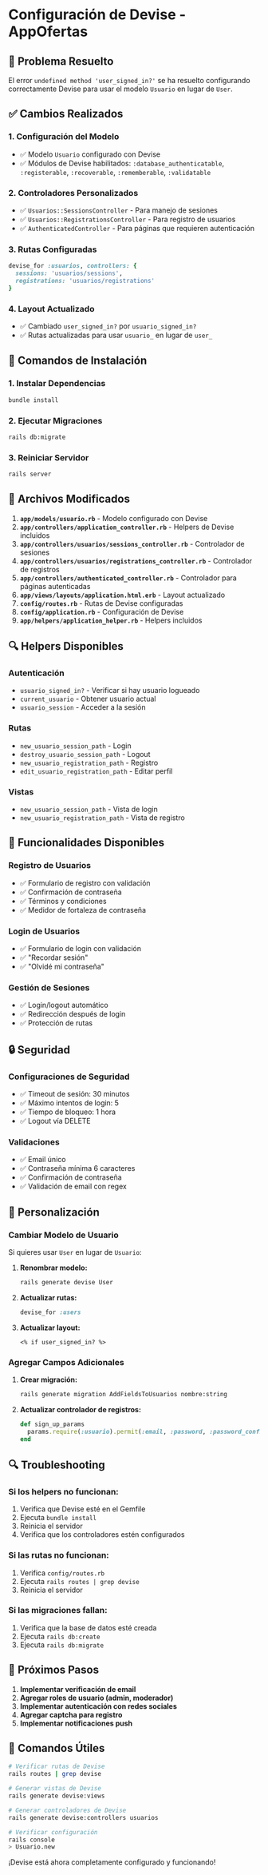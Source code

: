 # Configuración de Devise - AppOfertas

## 🔧 Problema Resuelto

El error `undefined method 'user_signed_in?'` se ha resuelto configurando correctamente Devise para usar el modelo `Usuario` en lugar de `User`.

## ✅ Cambios Realizados

### **1. Configuración del Modelo**

- ✅ Modelo `Usuario` configurado con Devise
- ✅ Módulos de Devise habilitados: `:database_authenticatable`, `:registerable`, `:recoverable`, `:rememberable`, `:validatable`

### **2. Controladores Personalizados**

- ✅ `Usuarios::SessionsController` - Para manejo de sesiones
- ✅ `Usuarios::RegistrationsController` - Para registro de usuarios
- ✅ `AuthenticatedController` - Para páginas que requieren autenticación

### **3. Rutas Configuradas**

```ruby
devise_for :usuarios, controllers: {
  sessions: 'usuarios/sessions',
  registrations: 'usuarios/registrations'
}
```

### **4. Layout Actualizado**

- ✅ Cambiado `user_signed_in?` por `usuario_signed_in?`
- ✅ Rutas actualizadas para usar `usuario_` en lugar de `user_`

## 🚀 Comandos de Instalación

### **1. Instalar Dependencias**

```bash
bundle install
```

### **2. Ejecutar Migraciones**

```bash
rails db:migrate
```

### **3. Reiniciar Servidor**

```bash
rails server
```

## 📁 Archivos Modificados

1. **`app/models/usuario.rb`** - Modelo configurado con Devise
2. **`app/controllers/application_controller.rb`** - Helpers de Devise incluidos
3. **`app/controllers/usuarios/sessions_controller.rb`** - Controlador de sesiones
4. **`app/controllers/usuarios/registrations_controller.rb`** - Controlador de registros
5. **`app/controllers/authenticated_controller.rb`** - Controlador para páginas autenticadas
6. **`app/views/layouts/application.html.erb`** - Layout actualizado
7. **`config/routes.rb`** - Rutas de Devise configuradas
8. **`config/application.rb`** - Configuración de Devise
9. **`app/helpers/application_helper.rb`** - Helpers incluidos

## 🔍 Helpers Disponibles

### **Autenticación**

- `usuario_signed_in?` - Verificar si hay usuario logueado
- `current_usuario` - Obtener usuario actual
- `usuario_session` - Acceder a la sesión

### **Rutas**

- `new_usuario_session_path` - Login
- `destroy_usuario_session_path` - Logout
- `new_usuario_registration_path` - Registro
- `edit_usuario_registration_path` - Editar perfil

### **Vistas**

- `new_usuario_session_path` - Vista de login
- `new_usuario_registration_path` - Vista de registro

## 🎯 Funcionalidades Disponibles

### **Registro de Usuarios**

- ✅ Formulario de registro con validación
- ✅ Confirmación de contraseña
- ✅ Términos y condiciones
- ✅ Medidor de fortaleza de contraseña

### **Login de Usuarios**

- ✅ Formulario de login con validación
- ✅ "Recordar sesión"
- ✅ "Olvidé mi contraseña"

### **Gestión de Sesiones**

- ✅ Login/logout automático
- ✅ Redirección después de login
- ✅ Protección de rutas

## 🔒 Seguridad

### **Configuraciones de Seguridad**

- ✅ Timeout de sesión: 30 minutos
- ✅ Máximo intentos de login: 5
- ✅ Tiempo de bloqueo: 1 hora
- ✅ Logout vía DELETE

### **Validaciones**

- ✅ Email único
- ✅ Contraseña mínima 6 caracteres
- ✅ Confirmación de contraseña
- ✅ Validación de email con regex

## 🎨 Personalización

### **Cambiar Modelo de Usuario**

Si quieres usar `User` en lugar de `Usuario`:

1. **Renombrar modelo:**

   ```bash
   rails generate devise User
   ```

2. **Actualizar rutas:**

   ```ruby
   devise_for :users
   ```

3. **Actualizar layout:**
   ```erb
   <% if user_signed_in? %>
   ```

### **Agregar Campos Adicionales**

1. **Crear migración:**

   ```bash
   rails generate migration AddFieldsToUsuarios nombre:string
   ```

2. **Actualizar controlador de registros:**
   ```ruby
   def sign_up_params
     params.require(:usuario).permit(:email, :password, :password_confirmation, :nombre)
   end
   ```

## 🔍 Troubleshooting

### **Si los helpers no funcionan:**

1. Verifica que Devise esté en el Gemfile
2. Ejecuta `bundle install`
3. Reinicia el servidor
4. Verifica que los controladores estén configurados

### **Si las rutas no funcionan:**

1. Verifica `config/routes.rb`
2. Ejecuta `rails routes | grep devise`
3. Reinicia el servidor

### **Si las migraciones fallan:**

1. Verifica que la base de datos esté creada
2. Ejecuta `rails db:create`
3. Ejecuta `rails db:migrate`

## 📱 Próximos Pasos

1. **Implementar verificación de email**
2. **Agregar roles de usuario (admin, moderador)**
3. **Implementar autenticación con redes sociales**
4. **Agregar captcha para registro**
5. **Implementar notificaciones push**

## 🎯 Comandos Útiles

```bash
# Verificar rutas de Devise
rails routes | grep devise

# Generar vistas de Devise
rails generate devise:views

# Generar controladores de Devise
rails generate devise:controllers usuarios

# Verificar configuración
rails console
> Usuario.new
```

¡Devise está ahora completamente configurado y funcionando!
